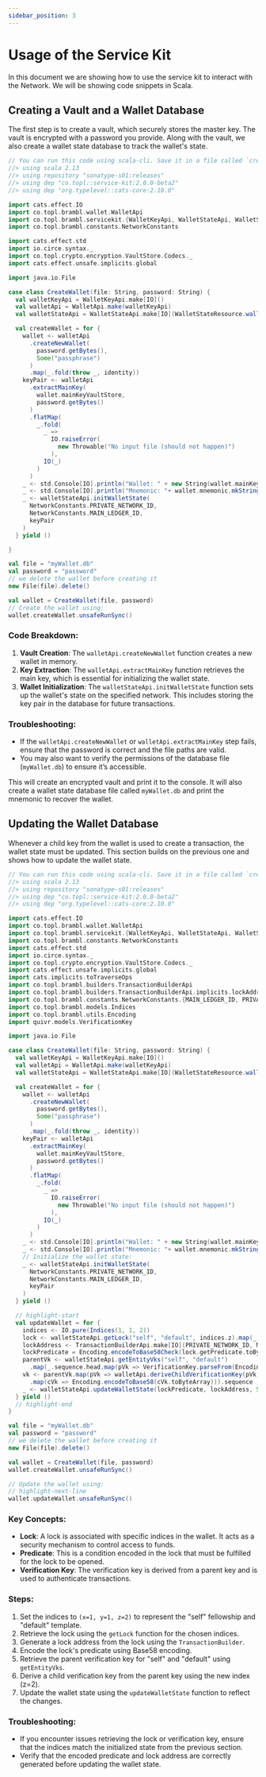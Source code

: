 ```yaml
---
sidebar_position: 3
---
```


# Usage of the Service Kit

In this document we are showing how to use the service kit to interact with the
 Network. We will be showing code snippets in Scala.

## Creating a Vault and a Wallet Database

The first step is to create a vault, which securely stores the master key. The vault is encrypted with a password you provide. Along with the vault, we also create a wallet state database to track the wallet's state.

```scala
// You can run this code using scala-cli. Save it in a file called `create-vault.sc` and run it with `scala-cli create-vault.sc`
//> using scala 2.13
//> using repository "sonatype-s01:releases"
//> using dep "co.topl::service-kit:2.0.0-beta2"
//> using dep "org.typelevel::cats-core:2.10.0"

import cats.effect.IO
import co.topl.brambl.wallet.WalletApi
import co.topl.brambl.servicekit.{WalletKeyApi, WalletStateApi, WalletStateResource}
import co.topl.brambl.constants.NetworkConstants

import cats.effect.std
import io.circe.syntax._
import co.topl.crypto.encryption.VaultStore.Codecs._
import cats.effect.unsafe.implicits.global

import java.io.File

case class CreateWallet(file: String, password: String) {
  val walletKeyApi = WalletKeyApi.make[IO]()
  val walletApi = WalletApi.make(walletKeyApi)
  val walletStateApi = WalletStateApi.make[IO](WalletStateResource.walletResource(file), walletApi)

  val createWallet = for {
    wallet <- walletApi
      .createNewWallet(
        password.getBytes(),
        Some("passphrase")
      )
      .map(_.fold(throw _, identity))
    keyPair <- walletApi
      .extractMainKey(
        wallet.mainKeyVaultStore,
        password.getBytes()
      )
      .flatMap(
        _.fold(
          _ =>
            IO.raiseError(
              new Throwable("No input file (should not happen)")
            ),
          IO(_)
        )
      )
    _ <- std.Console[IO].println("Wallet: " + new String(wallet.mainKeyVaultStore.asJson.noSpaces))
    _ <- std.Console[IO].println("Mnemonic: "+ wallet.mnemonic.mkString(","))
    _ <- walletStateApi.initWalletState(
      NetworkConstants.PRIVATE_NETWORK_ID,
      NetworkConstants.MAIN_LEDGER_ID,
      keyPair
    )
  } yield ()

}

val file = "myWallet.db"
val password = "password"
// we delete the wallet before creating it
new File(file).delete()

val wallet = CreateWallet(file, password)
// Create the wallet using:
wallet.createWallet.unsafeRunSync()
```

### Code Breakdown:
1. **Vault Creation**: The `walletApi.createNewWallet` function creates a new wallet in memory.
2. **Key Extraction**: The `walletApi.extractMainKey` function retrieves the main key, which is essential for initializing the wallet state.
3. **Wallet Initialization**: The `walletStateApi.initWalletState` function sets up the wallet's state on the specified network. This includes storing the key pair in the database for future transactions.

### Troubleshooting:
- If the `walletApi.createNewWallet` or `walletApi.extractMainKey` step fails, ensure that the password is correct and the file paths are valid.
- You may also want to verify the permissions of the database file (`myWallet.db`) to ensure it’s accessible.

This will create an encrypted vault and print it to the console. It will also create a wallet state database file called `myWallet.db` and print the mnemonic to recover the wallet.

## Updating the Wallet Database

Whenever a child key from the wallet is used to create a transaction, the wallet state must be updated. This section builds on the previous one and shows how to update the wallet state.

```scala
// You can run this code using scala-cli. Save it in a file called `create-vault.sc` and run it with `scala-cli create-vault.sc`
//> using scala 2.13
//> using repository "sonatype-s01:releases"
//> using dep "co.topl::service-kit:2.0.0-beta2"
//> using dep "org.typelevel::cats-core:2.10.0"

import cats.effect.IO
import co.topl.brambl.wallet.WalletApi
import co.topl.brambl.servicekit.{WalletKeyApi, WalletStateApi, WalletStateResource}
import co.topl.brambl.constants.NetworkConstants
import cats.effect.std
import io.circe.syntax._
import co.topl.crypto.encryption.VaultStore.Codecs._
import cats.effect.unsafe.implicits.global
import cats.implicits.toTraverseOps
import co.topl.brambl.builders.TransactionBuilderApi
import co.topl.brambl.builders.TransactionBuilderApi.implicits.lockAddressOps
import co.topl.brambl.constants.NetworkConstants.{MAIN_LEDGER_ID, PRIVATE_NETWORK_ID}
import co.topl.brambl.models.Indices
import co.topl.brambl.utils.Encoding
import quivr.models.VerificationKey

import java.io.File

case class CreateWallet(file: String, password: String) {
  val walletKeyApi = WalletKeyApi.make[IO]()
  val walletApi = WalletApi.make(walletKeyApi)
  val walletStateApi = WalletStateApi.make[IO](WalletStateResource.walletResource(file), walletApi)

  val createWallet = for {
    wallet <- walletApi
      .createNewWallet(
        password.getBytes(),
        Some("passphrase")
      )
      .map(_.fold(throw _, identity))
    keyPair <- walletApi
      .extractMainKey(
        wallet.mainKeyVaultStore,
        password.getBytes()
      )
      .flatMap(
        _.fold(
          _ =>
            IO.raiseError(
              new Throwable("No input file (should not happen)")
            ),
          IO(_)
        )
      )
    _ <- std.Console[IO].println("Wallet: " + new String(wallet.mainKeyVaultStore.asJson.noSpaces))
    _ <- std.Console[IO].println("Mnemonic: "+ wallet.mnemonic.mkString(","))
    // Initialize the wallet state:
    _ <- walletStateApi.initWalletState(
      NetworkConstants.PRIVATE_NETWORK_ID,
      NetworkConstants.MAIN_LEDGER_ID,
      keyPair
    )
  } yield ()

  // highlight-start
  val updateWallet = for {
    indices <- IO.pure(Indices(1, 1, 2))
    lock <- walletStateApi.getLock("self", "default", indices.z).map(_.get)
    lockAddress <- TransactionBuilderApi.make[IO](PRIVATE_NETWORK_ID, MAIN_LEDGER_ID).lockAddress(lock).map(_.toBase58())
    lockPredicate = Encoding.encodeToBase58Check(lock.getPredicate.toByteArray)
    parentVk <- walletStateApi.getEntityVks("self", "default")
      .map(_.sequence.head.map(pVk => VerificationKey.parseFrom(Encoding.decodeFromBase58(pVk).toOption.get)))
    vk <- parentVk.map(pVk => walletApi.deriveChildVerificationKey(pVk, indices.z)
      .map(cVk => Encoding.encodeToBase58(cVk.toByteArray))).sequence
    _ <- walletStateApi.updateWalletState(lockPredicate, lockAddress, Some("ExtendedEd25519"), vk, indices)
  } yield ()
  // highlight-end
}

val file = "myWallet.db"
val password = "password"
// we delete the wallet before creating it
new File(file).delete()

val wallet = CreateWallet(file, password)
wallet.createWallet.unsafeRunSync()

// Update the wallet using:
// highlight-next-line
wallet.updateWallet.unsafeRunSync()
```

### Key Concepts:
- **Lock**: A lock is associated with specific indices in the wallet. It acts as a security mechanism to control access to funds.
- **Predicate**: This is a condition encoded in the lock that must be fulfilled for the lock to be opened.
- **Verification Key**: The verification key is derived from a parent key and is used to authenticate transactions.

### Steps:
1. Set the indices to `(x=1, y=1, z=2)` to represent the "self" fellowship and "default" template.
2. Retrieve the lock using the `getLock` function for the chosen indices.
3. Generate a lock address from the lock using the `TransactionBuilder`.
4. Encode the lock's predicate using Base58 encoding.
5. Retrieve the parent verification key for "self" and "default" using `getEntityVks`.
6. Derive a child verification key from the parent key using the new index (z=2).
7. Update the wallet state using the `updateWalletState` function to reflect the changes.

### Troubleshooting:
- If you encounter issues retrieving the lock or verification key, ensure that the indices match the initialized state from the previous section.
- Verify that the encoded predicate and lock address are correctly generated before updating the wallet state.
